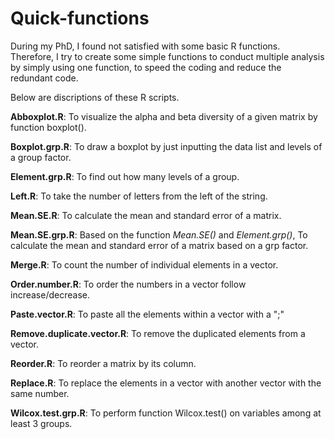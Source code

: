# Quick-functions

During my PhD, I found not satisfied with some basic R functions. Therefore, I try to create some simple functions to conduct multiple analysis by simply using one function, to speed the coding and reduce the redundant code.

Below are discriptions of these R scripts.

**Abboxplot.R**:            To visualize the alpha and beta diversity of a given matrix by function boxplot().

**Boxplot.grp.R**:          To draw a boxplot by just inputting the data list and levels of a group factor.

**Element.grp.R**:          To find out how many levels of a group.

**Left.R**:                 To take the number of letters from the left of the string.

**Mean.SE.R**:              To calculate the mean and standard error of a matrix.

**Mean.SE.grp.R**:          Based on the function *Mean.SE()* and *Element.grp()*, To calculate the mean and standard error of a matrix based on a grp factor.

**Merge.R**:                To count the number of individual elements in a vector.

**Order.number.R**:         To order the numbers in a vector follow increase/decrease.

**Paste.vector.R**:         To paste all the elements within a vector with a ";"

**Remove.duplicate.vector.R**: To remove the duplicated elements from a vector.

**Reorder.R**:              To reorder a matrix by its column.

**Replace.R**:              To replace the elements in a vector with another vector with the same number.

**Wilcox.test.grp.R**:      To perform function Wilcox.test() on variables among at least 3 groups.
